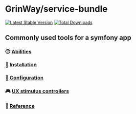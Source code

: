 GrinWay/service-bundle
======
[![Latest Stable Version](https://poser.pugx.org/GrinWay/service-bundle/v)](//packagist.org/packages/GrinWay/service-bundle)
[![Total Downloads](https://poser.pugx.org/GrinWay/service-bundle/downloads)](//packagist.org/packages/GrinWay/service-bundle)

<h2>Commonly used tools for a symfony app</h2>

### 😗 [Abilities](https://github.com/GrinWay/service-bundle/blob/main/docs/abilities.md)

### 🔰 [Installation](https://github.com/GrinWay/service-bundle/blob/main/docs/installation.md)

### 📝 [Configuration](https://github.com/GrinWay/service-bundle/blob/main/docs/configuration.md)

### 🎮 [UX stimulus controllers](https://github.com/GrinWay/service-bundle/blob/main/docs/ux-stimulus-controllers.md)

### 🔗 [Reference](https://github.com/GrinWay/service-bundle/blob/main/docs/reference.md)
